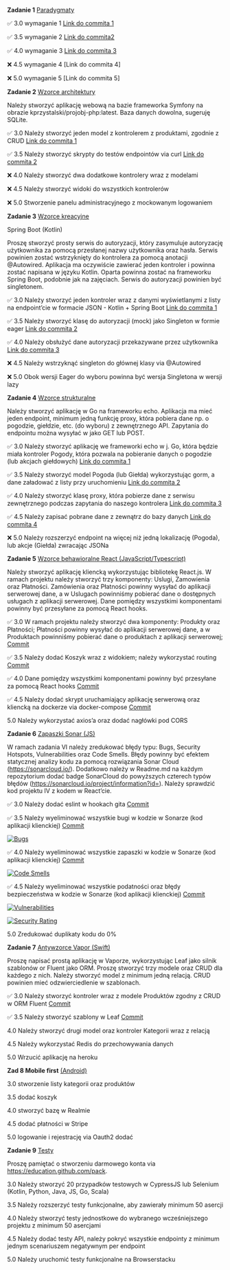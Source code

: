 **Zadanie 1** [Paradygmaty](https://github.com/ewakobrzynska/ProjektowanieObiektowe/tree/main/Ex1)

:white_check_mark: 3.0 wymaganie 1 [Link do commita 1](https://github.com/ewakobrzynska/ProjektowanieObiektowe/commit/74023fc667eb6dd1cd4a1171e3407b9bddb1728a)

:white_check_mark: 3.5 wymaganie 2 [Link do commita2 ](https://github.com/ewakobrzynska/ProjektowanieObiektowe/commit/1a519005ee0ef9576fd65224086cc049fdfb8c66)

:white_check_mark: 4.0 wymaganie 3 [Link do commita 3](https://github.com/ewakobrzynska/ProjektowanieObiektowe/commit/08411c291aac247d95cea9ade837456a4439797b)

:x: 4.5 wymaganie 4 [Link do commita 4]

:x: 5.0 wymaganie 5 [Link do commita 5]



**Zadanie 2** [Wzorce architektury](https://github.com/ewakobrzynska/ProjektowanieObiektowe/tree/main/zadanie2/my_project_name)

Należy stworzyć aplikację webową na bazie frameworka Symfony na obrazie kprzystalski/projobj-php:latest. Baza danych dowolna, sugeruję SQLite.

:white_check_mark:  3.0 Należy stworzyć jeden model z kontrolerem z produktami, zgodnie z CRUD [Link do commita 1](https://github.com/ewakobrzynska/ProjektowanieObiektowe/commit/d8cd7c3655b3476206e4a5b7022b1917f691666d)

:white_check_mark:  3.5 Należy stworzyć skrypty do testów endpointów via curl [Link do commita 2](https://github.com/ewakobrzynska/ProjektowanieObiektowe/commit/eb0ddea405673c0308b07c22afd925fd60e72c09)

:x: 4.0 Należy stworzyć dwa dodatkowe kontrolery wraz z modelami

:x: 4.5 Należy stworzyć widoki do wszystkich kontrolerów

:x: 5.0 Stworzenie panelu administracyjnego z mockowanym logowaniem 


**Zadanie 3** [Wzorce kreacyjne](https://github.com/ewakobrzynska/ProjektowanieObiektowe/tree/main/ex3-0)

Spring Boot (Kotlin)

Proszę stworzyć prosty serwis do autoryzacji, który zasymuluje autoryzację użytkownika za pomocą przesłanej nazwy użytkownika oraz hasła. Serwis powinien zostać wstrzyknięty do kontrolera za pomocą anotacji @Autowired. Aplikacja ma oczywiście zawierać jeden kontroler i powinna zostać napisana w języku Kotlin. Oparta powinna zostać na frameworku Spring Boot, podobnie jak na zajęciach. Serwis do autoryzacji powinien być singletonem.

:white_check_mark: 3.0 Należy stworzyć jeden kontroler wraz z danymi wyświetlanymi z listy na endpoint’cie w formacie JSON - Kotlin + Spring Boot [Link do commita 1](https://github.com/ewakobrzynska/ProjektowanieObiektowe/commit/5285ed650610766f93ccde4ce3e50d7e9b2f3f27)

:white_check_mark: 3.5 Należy stworzyć klasę do autoryzacji (mock) jako Singleton w formie eager [Link do commita 2](https://github.com/ewakobrzynska/ProjektowanieObiektowe/commit/2dc5631a7d659f1c2492cd2b1ad171d01877725e)

:white_check_mark: 4.0 Należy obsłużyć dane autoryzacji przekazywane przez użytkownika [Link do commita 3](https://github.com/ewakobrzynska/ProjektowanieObiektowe/commit/a53807eeabbf9c767ef49572ba02da033a876124)

:x: 4.5 Należy wstrzyknąć singleton do głównej klasy via @Autowired

:x: 5.0 Obok wersji Eager do wyboru powinna być wersja Singletona w wersji lazy


**Zadanie 4** [Wzorce strukturalne](https://github.com/ewakobrzynska/ProjektowanieObiektowe/tree/main/ex4)

Należy stworzyć aplikację w Go na frameworku echo. Aplikacja ma mieć jeden endpoint, minimum jedną funkcję proxy, która pobiera dane np. o pogodzie, giełdzie, etc. (do wyboru) z zewnętrznego API. Zapytania do endpointu można wysyłać w jako GET lub POST.

:white_check_mark: 3.0 Należy stworzyć aplikację we frameworki echo w j. Go, która będzie miała kontroler Pogody, która pozwala na pobieranie danych o pogodzie (lub akcjach giełdowych) [Link do commita 1](https://github.com/ewakobrzynska/ProjektowanieObiektowe/commit/07c2e7f1a55344dd219d36f95650418221880668)

:white_check_mark: 3.5 Należy stworzyć model Pogoda (lub Giełda) wykorzystując gorm, a dane załadować z listy przy uruchomieniu [Link do commita 2](https://github.com/ewakobrzynska/ProjektowanieObiektowe/commit/ec749452cd4ad4545ce2d7039ecb5c232f98c5e1)

:white_check_mark: 4.0 Należy stworzyć klasę proxy, która pobierze dane z serwisu zewnętrznego podczas zapytania do naszego kontrolera [Link do commita 3](https://github.com/ewakobrzynska/ProjektowanieObiektowe/commit/28e667607a5448ecb39829d389bf2e0930de59f5)

:white_check_mark: 4.5 Należy zapisać pobrane dane z zewnątrz do bazy danych [Link do commita 4](https://github.com/ewakobrzynska/ProjektowanieObiektowe/commit/c938d9147e80daf20e9d350dc3a59bf9d5d64547)

:x: 5.0 Należy rozszerzyć endpoint na więcej niż jedną lokalizację (Pogoda), lub akcje (Giełda) zwracając JSONa


**Zadanie 5** [Wzorce behawioralne React (JavaScript/Typescript)](https://github.com/ewakobrzynska/ProjektowanieObiektowe/tree/main/ex5)

Należy stworzyć aplikację kliencką wykorzystując bibliotekę React.js. W ramach projektu należy stworzyć trzy komponenty: Uslugi, Zamowienia oraz Płatności. Zamówienia oraz Płatności powinny wysyłać do aplikacji serwerowej dane, a w Uslugach powinniśmy pobierać dane o dostępnych usługach z aplikacji serwerowej. Dane pomiędzy wszystkimi komponentami powinny być przesyłane za pomocą React hooks.

:white_check_mark: 3.0 W ramach projektu należy stworzyć dwa komponenty: Produkty oraz Płatności; Płatności powinny wysyłać do aplikacji serwerowej dane, a w Produktach powinniśmy pobierać dane o produktach z aplikacji serwerowej; [Commit](https://github.com/ewakobrzynska/ProjektowanieObiektowe/commit/cf69a03bc40dace3a14a1f8f26dcb12679db7582)

:white_check_mark: 3.5 Należy dodać Koszyk wraz z widokiem; należy wykorzystać routing [Commit](https://github.com/ewakobrzynska/ProjektowanieObiektowe/commit/30868a98194b6f2e35e11314b098e3fae5afe06f)

:white_check_mark: 4.0 Dane pomiędzy wszystkimi komponentami powinny być przesyłane za pomocą React hooks [Commit](https://github.com/ewakobrzynska/ProjektowanieObiektowe/commit/e28e9bd7e6576b5ca752e5b1240667598dc6d9e0)

:white_check_mark: 4.5 Należy dodać skrypt uruchamiający aplikację serwerową oraz kliencką na dockerze via docker-compose [Commit](https://github.com/ewakobrzynska/ProjektowanieObiektowe/commit/814f7b99b501ea5955b111553764144e8232ddb1)

5.0 Należy wykorzystać axios’a oraz dodać nagłówki pod CORS


**Zadanie 6** [Zapaszki Sonar (JS)](https://github.com/ewakobrzynska/ProjektowanieObiektowe/tree/main/ex6)

W ramach zadania VI należy zredukować błędy typu: Bugs, Security Hotspots, Vulnerabilities oraz Code Smells. Błędy powinny być efektem statycznej analizy kodu za pomocą rozwiązania Sonar Cloud (https://sonarcloud.io/). Dodatkowo należy w Readme.md na każdym repozytorium dodać badge SonarCloud do powyższych czterech typów błędów (https://sonarcloud.io/project/information?id=). Należy sprawdzić kod projektu IV z kodem w React’cie.

:white_check_mark: 3.0 Należy dodać eslint w hookach gita [Commit](https://github.com/ewakobrzynska/ProjektowanieObiektowe/commit/6bc18b3f41432f089df777ed377f4456a0b151a3)

:white_check_mark: 3.5 Należy wyeliminować wszystkie bugi w kodzie w Sonarze (kod aplikacji klienckiej) [Commit](https://github.com/ewakobrzynska/ProjektowanieObiektowe/commit/9319907fd712a4e6b97de866c7d07a8629195ac5)

[![Bugs](https://sonarcloud.io/api/project_badges/measure?project=ewakobrzynska_ProjektowanieObiektowe&metric=bugs)](https://sonarcloud.io/summary/new_code?id=ewakobrzynska_ProjektowanieObiektowe)

:white_check_mark: 4.0 Należy wyeliminować wszystkie zapaszki w kodzie w Sonarze (kod aplikacji klienckiej) [Commit](https://github.com/ewakobrzynska/ProjektowanieObiektowe/commit/deb104b9adc65e8338c9c3dfffa2332728193c54)

[![Code Smells](https://sonarcloud.io/api/project_badges/measure?project=ewakobrzynska_ProjektowanieObiektowe&metric=code_smells)](https://sonarcloud.io/summary/new_code?id=ewakobrzynska_ProjektowanieObiektowe)

:white_check_mark: 4.5 Należy wyeliminować wszystkie podatności oraz błędy bezpieczeństwa w kodzie w Sonarze (kod aplikacji klienckiej) [Commit](https://github.com/ewakobrzynska/ProjektowanieObiektowe/commit/29150ef6ce8a18f5300b4f9aaf471db806df84a7)

[![Vulnerabilities](https://sonarcloud.io/api/project_badges/measure?project=ewakobrzynska_ProjektowanieObiektowe&metric=vulnerabilities)](https://sonarcloud.io/summary/new_code?id=ewakobrzynska_ProjektowanieObiektowe)

[![Security Rating](https://sonarcloud.io/api/project_badges/measure?project=ewakobrzynska_ProjektowanieObiektowe&metric=security_rating)](https://sonarcloud.io/summary/new_code?id=ewakobrzynska_ProjektowanieObiektowe)

5.0 Zredukować duplikaty kodu do 0%


**Zadanie 7** [Antywzorce Vapor (Swift)](https://github.com/ewakobrzynska/ProjektowanieObiektowe/tree/main/ex7)

Proszę napisać prostą aplikację w Vaporze, wykorzystując Leaf jako silnik szablonów or Fluent jako ORM. Proszę stworzyć trzy modele oraz CRUD dla każdego z nich. Należy stworzyć model z minimum jedną relacją. CRUD powinien mieć odzwierciedlenie w szablonach.

:white_check_mark: 3.0 Należy stworzyć kontroler wraz z modele Produktów zgodny z CRUD w ORM Fluent [Commit](https://github.com/ewakobrzynska/ProjektowanieObiektowe/commit/4013e6928e8af5a0ca974d6321297a285917bca4)

:white_check_mark: 3.5 Należy stworzyć szablony w Leaf [Commit](https://github.com/ewakobrzynska/ProjektowanieObiektowe/commit/14b844c1ffe4c604eb2fe4f2f005280846193ef1)

4.0 Należy stworzyć drugi model oraz kontroler Kategorii wraz z relacją

4.5 Należy wykorzystać Redis do przechowywania danych

5.0 Wrzucić aplikację na heroku


**Zad 8 Mobile first** [(Android)]()

3.0 stworzenie listy kategorii oraz produktów

3.5 dodać koszyk

4.0 stworzyć bazę w Realmie

4.5 dodać płatności w Stripe

5.0 logowanie i rejestrację via Oauth2 dodać



**Zadanie 9** [Testy]()

Proszę pamiętać o stworzeniu darmowego konta via https://education.github.com/pack.

3.0 Należy stworzyć 20 przypadków testowych w CypressJS lub Selenium (Kotlin, Python, Java, JS, Go, Scala)

3.5 Należy rozszerzyć testy funkcjonalne, aby zawierały minimum 50 asercji

4.0 Należy stworzyć testy jednostkowe do wybranego wcześniejszego projektu z minimum 50 asercjami

4.5 Należy dodać testy API, należy pokryć wszystkie endpointy z minimum jednym scenariuszem negatywnym per endpoint

5.0 Należy uruchomić testy funkcjonalne na Browserstacku



